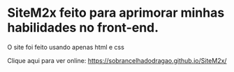 # SiteM2x feito para aprimorar minhas habilidades no front-end.
O site foi feito usando apenas html e css

Clique aqui para ver online: https://sobrancelhadodragao.github.io/SiteM2x/
